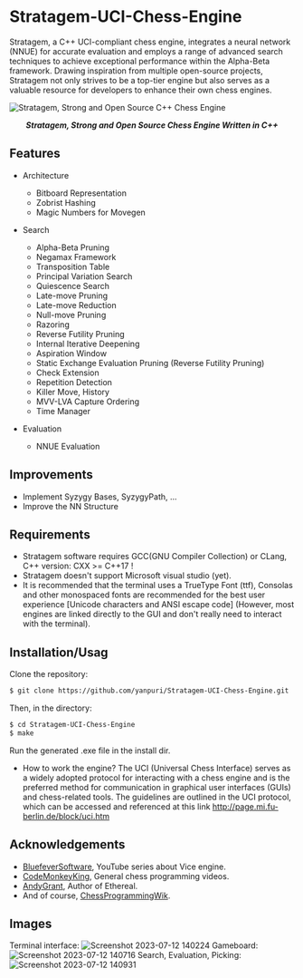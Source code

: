 # Stratagem-UCI-Chess-Engine
Stratagem, a C++ UCI-compliant chess engine, integrates a neural network (NNUE) for accurate evaluation and employs a range of advanced search techniques to achieve exceptional performance within the Alpha-Beta framework. Drawing inspiration from multiple open-source projects, Stratagem not only strives to be a top-tier engine but also serves as a valuable resource for developers to enhance their own chess engines.

![Stratagem, Strong and Open Source C++ Chess Engine](https://github.com/yanpuri/Stratagem-UCI-Chess-Engine/assets/121260820/6cee1812-570d-43db-bf75-92201a4acbda)
                         
<p align="center">
<em><strong>Stratagem, Strong and Open Source Chess Engine Written in C++</strong></em>
</p>

## Features
* Architecture
  * Bitboard Representation
  * Zobrist Hashing
  * Magic Numbers for Movegen

* Search 
  * Alpha-Beta Pruning
  * Negamax Framework
  * Transposition Table
  * Principal Variation Search
  * Quiescence Search
  * Late-move Pruning
  * Late-move Reduction
  * Null-move Pruning
  * Razoring
  * Reverse Futility Pruning
  * Internal Iterative Deepening
  * Aspiration Window
  * Static Exchange Evaluation Pruning (Reverse Futility Pruning)
  * Check Extension
  * Repetition Detection
  * Killer Move, History
  * MVV-LVA Capture Ordering
  * Time Manager
  
* Evaluation
  * NNUE Evaluation

## Improvements
  * Implement Syzygy Bases, SyzygyPath, ...
  * Improve the NN Structure

 ## Requirements
 * Stratagem software requires GCC(GNU Compiler Collection) or CLang, C++ version: CXX >= C++17 !
 * Stratagem doesn't support Microsoft visual studio (yet).
 * It is recommended that the terminal uses a TrueType Font (ttf), Consolas and other monospaced fonts are recommended for the best user experience [Unicode characters and ANSI escape code] (However, most engines are 
   linked directly to the GUI and don't really need to interact with the terminal).
 
 ## Installation/Usag
 Clone the repository:

```bash
$ git clone https://github.com/yanpuri/Stratagem-UCI-Chess-Engine.git
```
Then, in the directory:
```bash
$ cd Stratagem-UCI-Chess-Engine
$ make
```
Run the generated .exe file in the install dir.
 
* How to work the engine?
The UCI (Universal Chess Interface) serves as a widely adopted protocol for interacting with a chess engine and is the preferred method for communication in graphical user interfaces (GUIs) and chess-related tools. The guidelines are outlined in the UCI protocol, which can be accessed and referenced at this link http://page.mi.fu-berlin.de/block/uci.htm


## Acknowledgements
* [BluefeverSoftware](https://www.youtube.com/@BlueFeverSoft), YouTube series about Vice engine.
* [CodeMonkeyKing](https://www.youtube.com/@chessprogramming591), General chess programming videos.
* [AndyGrant](https://github.com/AndyGrant), Author of Ethereal.
* And of course, [ChessProgrammingWik](https://www.chessprogramming.org/Main_Page).

## Images
Terminal interface:
![Screenshot 2023-07-12 140224](https://github.com/yanpuri/Stratagem-UCI-Chess-Engine/assets/121260820/4d23bf75-96a6-4e1f-b7d7-91d2419bba39)
Gameboard:
![Screenshot 2023-07-12 140716](https://github.com/yanpuri/Stratagem-UCI-Chess-Engine/assets/121260820/6d026320-0683-404d-aa6f-907024dcdab5)
Search, Evaluation, Picking:
![Screenshot 2023-07-12 140931](https://github.com/yanpuri/Stratagem-UCI-Chess-Engine/assets/121260820/e34d8b44-3c3f-4965-a0e5-76b0d52ed97e)



